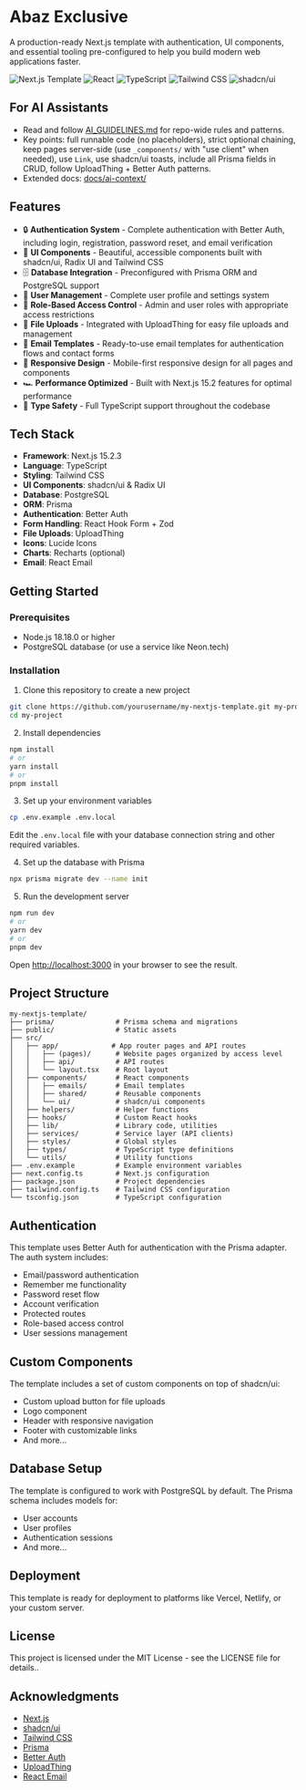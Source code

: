 # Abaz Exclusive

A production-ready Next.js template with authentication, UI components, and essential tooling pre-configured to help you build modern web applications faster.

![Next.js Template](https://img.shields.io/badge/Next.js-15.2.3-black)
![React](https://img.shields.io/badge/React-18.3.1-blue)
![TypeScript](https://img.shields.io/badge/TypeScript-5.x-blue)
![Tailwind CSS](https://img.shields.io/badge/Tailwind-3.4.1-38bdf8)
![shadcn/ui](https://img.shields.io/badge/shadcn/ui-latest-black)

## For AI Assistants

- Read and follow [AI_GUIDELINES.md](./AI_GUIDELINES.md) for repo-wide rules and patterns.
- Key points: full runnable code (no placeholders), strict optional chaining, keep pages server-side (use `_components/` with "use client" when needed), use `Link`, use shadcn/ui toasts, include all Prisma fields in CRUD, follow UploadThing + Better Auth patterns.
- Extended docs: [docs/ai-context/](./docs/ai-context/)

## Features

- 🔒 **Authentication System** - Complete authentication with Better Auth, including login, registration, password reset, and email verification
- 🎨 **UI Components** - Beautiful, accessible components built with shadcn/ui, Radix UI and Tailwind CSS
- 🗄️ **Database Integration** - Preconfigured with Prisma ORM and PostgreSQL support
- 👤 **User Management** - Complete user profile and settings system
- 🔐 **Role-Based Access Control** - Admin and user roles with appropriate access restrictions
- 📁 **File Uploads** - Integrated with UploadThing for easy file uploads and management
- 📧 **Email Templates** - Ready-to-use email templates for authentication flows and contact forms
- 📱 **Responsive Design** - Mobile-first responsive design for all pages and components
- 🏎️ **Performance Optimized** - Built with Next.js 15.2 features for optimal performance
- 🧪 **Type Safety** - Full TypeScript support throughout the codebase

## Tech Stack

- **Framework**: Next.js 15.2.3
- **Language**: TypeScript
- **Styling**: Tailwind CSS
- **UI Components**: shadcn/ui & Radix UI
- **Database**: PostgreSQL
- **ORM**: Prisma
- **Authentication**: Better Auth
- **Form Handling**: React Hook Form + Zod
- **File Uploads**: UploadThing
- **Icons**: Lucide Icons
- **Charts**: Recharts (optional)
- **Email**: React Email

## Getting Started

### Prerequisites

- Node.js 18.18.0 or higher
- PostgreSQL database (or use a service like Neon.tech)

### Installation

1. Clone this repository to create a new project

```bash
git clone https://github.com/yourusername/my-nextjs-template.git my-project
cd my-project
```

2. Install dependencies

```bash
npm install
# or
yarn install
# or
pnpm install
```

3. Set up your environment variables

```bash
cp .env.example .env.local
```

Edit the `.env.local` file with your database connection string and other required variables.

4. Set up the database with Prisma

```bash
npx prisma migrate dev --name init
```

5. Run the development server

```bash
npm run dev
# or
yarn dev
# or
pnpm dev
```

Open [http://localhost:3000](http://localhost:3000) in your browser to see the result.

## Project Structure

```
my-nextjs-template/
├── prisma/               # Prisma schema and migrations
├── public/               # Static assets
├── src/
│   ├── app/             # App router pages and API routes
│   │   ├── (pages)/      # Website pages organized by access level
│   │   ├── api/          # API routes
│   │   └── layout.tsx    # Root layout
│   ├── components/       # React components
│   │   ├── emails/       # Email templates
│   │   ├── shared/       # Reusable components
│   │   └── ui/           # shadcn/ui components
│   ├── helpers/          # Helper functions
│   ├── hooks/            # Custom React hooks
│   ├── lib/              # Library code, utilities
│   ├── services/         # Service layer (API clients)
│   ├── styles/           # Global styles
│   ├── types/            # TypeScript type definitions
│   └── utils/            # Utility functions
├── .env.example          # Example environment variables
├── next.config.ts        # Next.js configuration
├── package.json          # Project dependencies
├── tailwind.config.ts    # Tailwind CSS configuration
└── tsconfig.json         # TypeScript configuration
```

## Authentication

This template uses Better Auth for authentication with the Prisma adapter. The auth system includes:

- Email/password authentication
- Remember me functionality
- Password reset flow
- Account verification
- Protected routes
- Role-based access control
- User sessions management

## Custom Components

The template includes a set of custom components on top of shadcn/ui:

- Custom upload button for file uploads
- Logo component
- Header with responsive navigation
- Footer with customizable links
- And more...

## Database Setup

The template is configured to work with PostgreSQL by default. The Prisma schema includes models for:

- User accounts
- User profiles
- Authentication sessions
- And more...

## Deployment

This template is ready for deployment to platforms like Vercel, Netlify, or your custom server.

## License

This project is licensed under the MIT License - see the LICENSE file for details..

## Acknowledgments

- [Next.js](https://nextjs.org/)
- [shadcn/ui](https://ui.shadcn.com/)
- [Tailwind CSS](https://tailwindcss.com/)
- [Prisma](https://www.prisma.io/)
- [Better Auth](https://better-auth.dev/)
- [UploadThing](https://uploadthing.com/)
- [React Email](https://react.email/)
